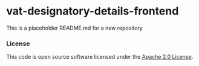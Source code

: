 
# vat-designatory-details-frontend

This is a placeholder README.md for a new repository 

### License

This code is open source software licensed under the [Apache 2.0 License]("http://www.apache.org/licenses/LICENSE-2.0.html").
